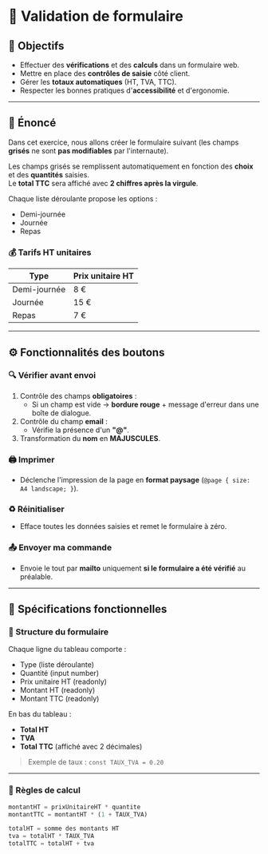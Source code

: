 ﻿# 🧮 Validation de formulaire

## 🎯 Objectifs
- Effectuer des **vérifications** et des **calculs** dans un formulaire web.
- Mettre en place des **contrôles de saisie** côté client.
- Gérer les **totaux automatiques** (HT, TVA, TTC).
- Respecter les bonnes pratiques d'**accessibilité** et d'ergonomie.

---

## 🧾 Énoncé

Dans cet exercice, nous allons créer le formulaire suivant (les champs **grisés** ne sont **pas modifiables** par l'internaute).

Les champs grisés se remplissent automatiquement en fonction des **choix** et des **quantités** saisies.  
Le **total TTC** sera affiché avec **2 chiffres après la virgule**.

Chaque liste déroulante propose les options :
- Demi-journée  
- Journée  
- Repas  

### 💰 Tarifs HT unitaires

| Type          | Prix unitaire HT |
|---------------|------------------|
| Demi-journée  | 8 €              |
| Journée       | 15 €             |
| Repas         | 7 €              |

---

## ⚙️ Fonctionnalités des boutons

### 🔍 Vérifier avant envoi
1. Contrôle des champs **obligatoires** :  
   - Si un champ est vide → **bordure rouge** + message d'erreur dans une boîte de dialogue.  
2. Contrôle du champ **email** :  
   - Vérifie la présence d'un **"@"**.  
3. Transformation du **nom** en **MAJUSCULES**.  

### 🖨️ Imprimer
- Déclenche l'impression de la page en **format paysage** (`@page { size: A4 landscape; }`).

### ♻️ Réinitialiser
- Efface toutes les données saisies et remet le formulaire à zéro.

### 📤 Envoyer ma commande
- Envoie le tout par **mailto** uniquement **si le formulaire a été vérifié** au préalable.

---

## 🧠 Spécifications fonctionnelles

### 🧩 Structure du formulaire

Chaque ligne du tableau comporte :
- Type (liste déroulante)
- Quantité (input number)
- Prix unitaire HT (readonly)
- Montant HT (readonly)
- Montant TTC (readonly)

En bas du tableau :
- **Total HT**
- **TVA**
- **Total TTC** (affiché avec 2 décimales)

> Exemple de taux : `const TAUX_TVA = 0.20`

---

### 🧾 Règles de calcul
```js
montantHT = prixUnitaireHT * quantite
montantTTC = montantHT * (1 + TAUX_TVA)

totalHT = somme des montants HT
tva = totalHT * TAUX_TVA
totalTTC = totalHT + tva